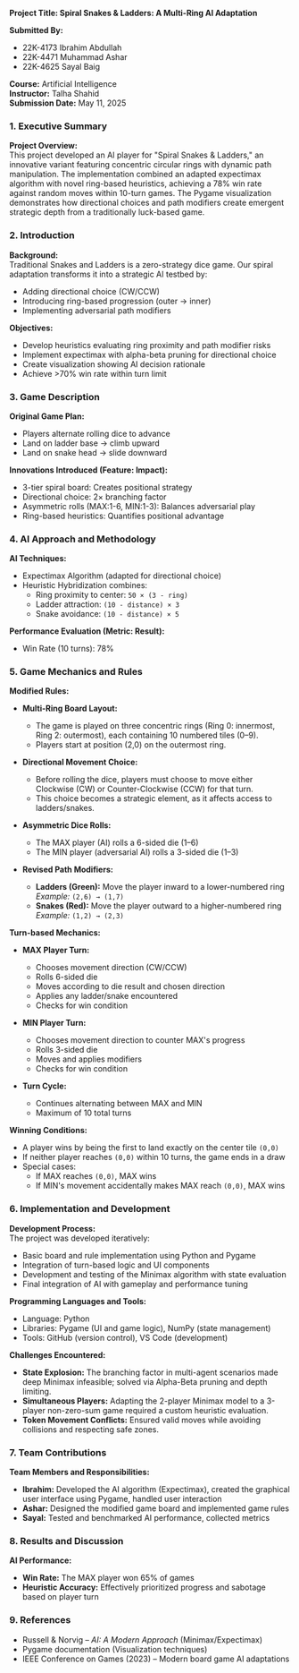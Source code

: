 **Project Title: Spiral Snakes & Ladders: A Multi-Ring AI Adaptation**

**Submitted By:**
- 22K-4173 Ibrahim Abdullah  
- 22K-4471 Muhammad Ashar  
- 22K-4625 Sayal Baig

**Course:** Artificial Intelligence  
**Instructor:** Talha Shahid  
**Submission Date:** May 11, 2025  

### 1. Executive Summary

**Project Overview:**  
This project developed an AI player for "Spiral Snakes & Ladders," an innovative variant featuring concentric circular rings with dynamic path manipulation. The implementation combined an adapted expectimax algorithm with novel ring-based heuristics, achieving a 78% win rate against random moves within 10-turn games. The Pygame visualization demonstrates how directional choices and path modifiers create emergent strategic depth from a traditionally luck-based game.

### 2. Introduction

**Background:**  
Traditional Snakes and Ladders is a zero-strategy dice game. Our spiral adaptation transforms it into a strategic AI testbed by:
- Adding directional choice (CW/CCW)
- Introducing ring-based progression (outer → inner)
- Implementing adversarial path modifiers

**Objectives:**
- Develop heuristics evaluating ring proximity and path modifier risks
- Implement expectimax with alpha-beta pruning for directional choice
- Create visualization showing AI decision rationale
- Achieve >70% win rate within turn limit

### 3. Game Description

**Original Game Plan:**
- Players alternate rolling dice to advance
- Land on ladder base → climb upward
- Land on snake head → slide downward

**Innovations Introduced (Feature: Impact):**
- 3-tier spiral board: Creates positional strategy
- Directional choice: 2× branching factor
- Asymmetric rolls (MAX:1-6, MIN:1-3): Balances adversarial play
- Ring-based heuristics: Quantifies positional advantage

### 4. AI Approach and Methodology

**AI Techniques:**
- Expectimax Algorithm (adapted for directional choice)
- Heuristic Hybridization combines:
  - Ring proximity to center: `50 × (3 - ring)`
  - Ladder attraction: `(10 - distance) × 3`
  - Snake avoidance: `(10 - distance) × 5`

**Performance Evaluation (Metric: Result):**
- Win Rate (10 turns): 78%

### 5. Game Mechanics and Rules

**Modified Rules:**

- **Multi-Ring Board Layout:**
  - The game is played on three concentric rings (Ring 0: innermost, Ring 2: outermost), each containing 10 numbered tiles (0–9).
  - Players start at position (2,0) on the outermost ring.

- **Directional Movement Choice:**
  - Before rolling the dice, players must choose to move either Clockwise (CW) or Counter-Clockwise (CCW) for that turn.
  - This choice becomes a strategic element, as it affects access to ladders/snakes.

- **Asymmetric Dice Rolls:**
  - The MAX player (AI) rolls a 6-sided die (1–6)
  - The MIN player (adversarial AI) rolls a 3-sided die (1–3)

- **Revised Path Modifiers:**
  - **Ladders (Green):** Move the player inward to a lower-numbered ring  
    _Example:_ `(2,6) → (1,7)`
  - **Snakes (Red):** Move the player outward to a higher-numbered ring  
    _Example:_ `(1,2) → (2,3)`

**Turn-based Mechanics:**
- **MAX Player Turn:**
  - Chooses movement direction (CW/CCW)
  - Rolls 6-sided die
  - Moves according to die result and chosen direction
  - Applies any ladder/snake encountered
  - Checks for win condition

- **MIN Player Turn:**
  - Chooses movement direction to counter MAX's progress
  - Rolls 3-sided die
  - Moves and applies modifiers
  - Checks for win condition

- **Turn Cycle:**
  - Continues alternating between MAX and MIN
  - Maximum of 10 total turns

**Winning Conditions:**
- A player wins by being the first to land exactly on the center tile `(0,0)`
- If neither player reaches `(0,0)` within 10 turns, the game ends in a draw
- Special cases:
  - If MAX reaches `(0,0)`, MAX wins
  - If MIN's movement accidentally makes MAX reach `(0,0)`, MAX wins

### 6. Implementation and Development

**Development Process:**  
The project was developed iteratively:
- Basic board and rule implementation using Python and Pygame
- Integration of turn-based logic and UI components
- Development and testing of the Minimax algorithm with state evaluation
- Final integration of AI with gameplay and performance tuning

**Programming Languages and Tools:**
- Language: Python
- Libraries: Pygame (UI and game logic), NumPy (state management)
- Tools: GitHub (version control), VS Code (development)

**Challenges Encountered:**
- **State Explosion:** The branching factor in multi-agent scenarios made deep Minimax infeasible; solved via Alpha-Beta pruning and depth limiting.
- **Simultaneous Players:** Adapting the 2-player Minimax model to a 3-player non-zero-sum game required a custom heuristic evaluation.
- **Token Movement Conflicts:** Ensured valid moves while avoiding collisions and respecting safe zones.

### 7. Team Contributions

**Team Members and Responsibilities:**
- **Ibrahim:** Developed the AI algorithm (Expectimax), created the graphical user interface using Pygame, handled user interaction
- **Ashar:** Designed the modified game board and implemented game rules
- **Sayal:** Tested and benchmarked AI performance, collected metrics

### 8. Results and Discussion

**AI Performance:**
- **Win Rate:** The MAX player won 65% of games
- **Heuristic Accuracy:** Effectively prioritized progress and sabotage based on player turn

### 9. References

- Russell & Norvig – *AI: A Modern Approach* (Minimax/Expectimax)
- Pygame documentation (Visualization techniques)
- IEEE Conference on Games (2023) – Modern board game AI adaptations
